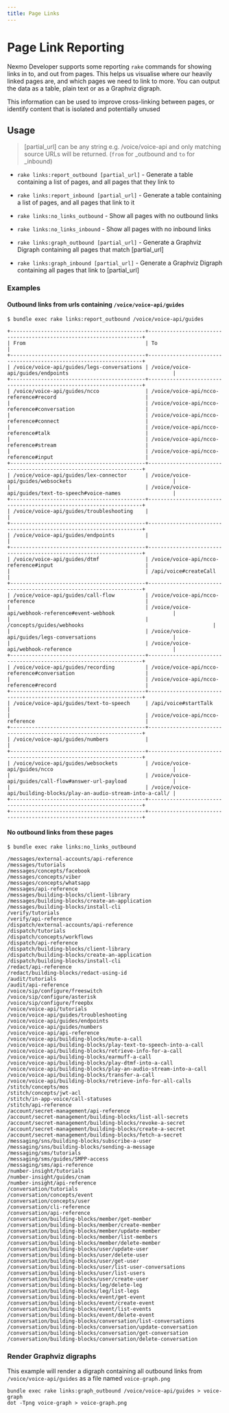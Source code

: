 ```yaml
---
title: Page Links
---
```


# Page Link Reporting

Nexmo Developer supports some reporting `rake` commands for showing links in to, and out from pages. This helps us visualise where our heavily linked pages are, and which pages we need to link to more. You can output the data as a table, plain text or as a Graphviz digraph.

This information can be used to improve cross-linking between pages, or identify content that is isolated and potentially unused

## Usage

> [partial_url] can be any string e.g. /voice/voice-api and only
matching source URLs will be returned. (`from` for _outbound and `to`
for _inbound)

* `rake links:report_outbound [partial_url]` - Generate a table containing
a list of pages, and all pages that they link to

* `rake links:report_inbound [partial_url]` - Generate a table containing
a list of pages, and all pages that link to it

* `rake links:no_links_outbound` - Show all pages with no outbound links

* `rake links:no_links_inbound` - Show all pages with no inbound links

* `rake links:graph_outbound [partial_url]` - Generate a Graphviz Digraph
containing all pages that match [partial_url]

* `rake links:graph_inbound [partial_url]` - Generate a Graphviz Digraph
containing all pages that link to [partial_url]


### Examples 

#### Outbound links from urls containing `/voice/voice-api/guides`

```
$ bundle exec rake links:report_outbound /voice/voice-api/guides

+--------------------------------------------+--------------------------------------------------------------------+
| From                                       | To                                                                 |
+--------------------------------------------+--------------------------------------------------------------------+
| /voice/voice-api/guides/legs-conversations | /voice/voice-api/guides/endpoints                                  |
+--------------------------------------------+--------------------------------------------------------------------+
| /voice/voice-api/guides/ncco               | /voice/voice-api/ncco-reference#record                             |
|                                            | /voice/voice-api/ncco-reference#conversation                       |
|                                            | /voice/voice-api/ncco-reference#connect                            |
|                                            | /voice/voice-api/ncco-reference#talk                               |
|                                            | /voice/voice-api/ncco-reference#stream                             |
|                                            | /voice/voice-api/ncco-reference#input                              |
+--------------------------------------------+--------------------------------------------------------------------+
| /voice/voice-api/guides/lex-connector      | /voice/voice-api/guides/websockets                                 |
|                                            | /voice/voice-api/guides/text-to-speech#voice-names                 |
+--------------------------------------------+--------------------------------------------------------------------+
| /voice/voice-api/guides/troubleshooting    |                                                                    |
+--------------------------------------------+--------------------------------------------------------------------+
| /voice/voice-api/guides/endpoints          |                                                                    |
+--------------------------------------------+--------------------------------------------------------------------+
| /voice/voice-api/guides/dtmf               | /voice/voice-api/ncco-reference#input                              |
|                                            | /api/voice#createCall                                              |
+--------------------------------------------+--------------------------------------------------------------------+
| /voice/voice-api/guides/call-flow          | /voice/voice-api/ncco-reference                                    |
|                                            | /voice/voice-api/webhook-reference#event-webhook                   |
|                                            | /concepts/guides/webhooks                                          |
|                                            | /voice/voice-api/guides/legs-conversations                         |
|                                            | /voice/voice-api/webhook-reference                                 |
+--------------------------------------------+--------------------------------------------------------------------+
| /voice/voice-api/guides/recording          | /voice/voice-api/ncco-reference#conversation                       |
|                                            | /voice/voice-api/ncco-reference#record                             |
+--------------------------------------------+--------------------------------------------------------------------+
| /voice/voice-api/guides/text-to-speech     | /api/voice#startTalk                                               |
|                                            | /voice/voice-api/ncco-reference                                    |
+--------------------------------------------+--------------------------------------------------------------------+
| /voice/voice-api/guides/numbers            |                                                                    |
+--------------------------------------------+--------------------------------------------------------------------+
| /voice/voice-api/guides/websockets         | /voice/voice-api/guides/ncco                                       |
|                                            | /voice/voice-api/guides/call-flow#answer-url-payload               |
|                                            | /voice/voice-api/building-blocks/play-an-audio-stream-into-a-call/ |
+--------------------------------------------+--------------------------------------------------------------------+
+--------------------------------------------+--------------------------------------------------------------------+

```

#### No outbound links from these pages
```
$ bundle exec rake links:no_links_outbound

/messages/external-accounts/api-reference
/messages/tutorials
/messages/concepts/facebook
/messages/concepts/viber
/messages/concepts/whatsapp
/messages/api-reference
/messages/building-blocks/client-library
/messages/building-blocks/create-an-application
/messages/building-blocks/install-cli
/verify/tutorials
/verify/api-reference
/dispatch/external-accounts/api-reference
/dispatch/tutorials
/dispatch/concepts/workflows
/dispatch/api-reference
/dispatch/building-blocks/client-library
/dispatch/building-blocks/create-an-application
/dispatch/building-blocks/install-cli
/redact/api-reference
/redact/building-blocks/redact-using-id
/audit/tutorials
/audit/api-reference
/voice/sip/configure/freeswitch
/voice/sip/configure/asterisk
/voice/sip/configure/freepbx
/voice/voice-api/tutorials
/voice/voice-api/guides/troubleshooting
/voice/voice-api/guides/endpoints
/voice/voice-api/guides/numbers
/voice/voice-api/api-reference
/voice/voice-api/building-blocks/mute-a-call
/voice/voice-api/building-blocks/play-text-to-speech-into-a-call
/voice/voice-api/building-blocks/retrieve-info-for-a-call
/voice/voice-api/building-blocks/earmuff-a-call
/voice/voice-api/building-blocks/play-dtmf-into-a-call
/voice/voice-api/building-blocks/play-an-audio-stream-into-a-call
/voice/voice-api/building-blocks/transfer-a-call
/voice/voice-api/building-blocks/retrieve-info-for-all-calls
/stitch/concepts/mos
/stitch/concepts/jwt-acl
/stitch/in-app-voice/call-statuses
/stitch/api-reference
/account/secret-management/api-reference
/account/secret-management/building-blocks/list-all-secrets
/account/secret-management/building-blocks/revoke-a-secret
/account/secret-management/building-blocks/create-a-secret
/account/secret-management/building-blocks/fetch-a-secret
/messaging/sns/building-blocks/subscribe-a-user
/messaging/sns/building-blocks/sending-a-message
/messaging/sms/tutorials
/messaging/sms/guides/SMPP-access
/messaging/sms/api-reference
/number-insight/tutorials
/number-insight/guides/cnam
/number-insight/api-reference
/conversation/tutorials
/conversation/concepts/event
/conversation/concepts/user
/conversation/cli-reference
/conversation/api-reference
/conversation/building-blocks/member/get-member
/conversation/building-blocks/member/create-member
/conversation/building-blocks/member/update-member
/conversation/building-blocks/member/list-members
/conversation/building-blocks/member/delete-member
/conversation/building-blocks/user/update-user
/conversation/building-blocks/user/delete-user
/conversation/building-blocks/user/get-user
/conversation/building-blocks/user/list-user-conversations
/conversation/building-blocks/user/list-users
/conversation/building-blocks/user/create-user
/conversation/building-blocks/leg/delete-leg
/conversation/building-blocks/leg/list-legs
/conversation/building-blocks/event/get-event
/conversation/building-blocks/event/create-event
/conversation/building-blocks/event/list-events
/conversation/building-blocks/event/delete-event
/conversation/building-blocks/conversation/list-conversations
/conversation/building-blocks/conversation/update-conversation
/conversation/building-blocks/conversation/get-conversation
/conversation/building-blocks/conversation/delete-conversation

```

### Render Graphviz digraphs

This example will render a digraph containing all outbound links from `/voice/voice-api/guides` as a file named `voice-graph.png`

```
bundle exec rake links:graph_outbound /voice/voice-api/guides > voice-graph
dot -Tpng voice-graph > voice-graph.png
```

